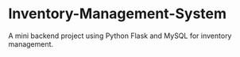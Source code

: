 # Inventory-Management-System
A mini backend project using Python Flask and MySQL for inventory management.
